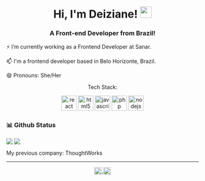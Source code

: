<h1 align="center">Hi, I'm Deiziane! <img src="https://media.giphy.com/media/hvRJCLFzcasrR4ia7z/giphy.gif" width="30px"></h1>
<h3 align="center">A Front-end Developer from Brazil!</h3>

<p>⚡ I’m currently working as a Frontend Developer at Sanar.</p>
<p>📫 I'm a frontend developer based in Belo Horizonte, Brazil.</p>

<p>😄 Pronouns: She/Her </p>
<p align="center">Tech Stack:</p>
<p align="center">
    <img src="https://cdn0.iconfinder.com/data/icons/logos-brands-in-colors/128/react-512.png"
         alt="react"
         width="40"
         height="40"
     />
    <img src="https://cdn4.iconfinder.com/data/icons/flat-brand-logo-2/512/html5-256.png"
        alt="html5"
        width="40"
        height="40"
    />
    <img src="https://cdn2.iconfinder.com/data/icons/designer-skills/128/code-programming-javascript-software-develop-command-language-256.png"
        alt="javascript"
        width="40"
        height="40"
    />
    <img src="https://cdn3.iconfinder.com/data/icons/logos-and-brands-3/512/256_Php-512.png"
        alt="php"
        width="40"
        height="40"
    />
    <img
        src="https://img.icons8.com/color/452/nodejs.png"
        alt="nodejs"
        width="40"
        height="40"
    />
</p>


### 📊 Github Status
<img align="center" src="https://github-readme-stats.vercel.app/api?username=grrl&count_private=true&show_icons=true&theme=tokyonight" />
<img align="center" src="https://github-readme-stats.vercel.app/api/top-langs/?username=grrl&layout=compact&count_private=true&theme=tokyonight" />

My previous company: ThoughtWorks

<hr>
<p align="center">
    <a href="https://codepen.io/deizianens" target="blank">
        <img
            align="center"
            src="https://cdn.jsdelivr.net/npm/simple-icons@3.0.1/icons/codepen.svg"
            alt="codepen"
            height="20"
            width="20"
        />
    </a>
    <a href="https://linkedin.com/in/deiziane-ns" target="blank">
        <img
            align="center"
            src="https://cdn.jsdelivr.net/npm/simple-icons@3.0.1/icons/linkedin.svg" 
            alt="linkedin"
            height="20"
            width="20"
        >
    </a>
</p>
